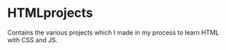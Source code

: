 # HTMLprojects
Contains the various projects which I made in my process to learn HTML with CSS and JS.

